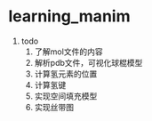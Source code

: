 # learning_manim

1. todo
   1. 了解mol文件的内容
   2. 解析pdb文件，可视化球棍模型
   3. 计算氢元素的位置
   4. 计算氢键
   5. 实现空间填充模型
   6. 实现丝带图